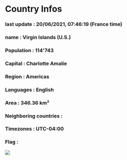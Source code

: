 # Country  Infos
### last update : 20/06/2021, 07:46:19 (France time)

### name : Virgin Islands (U.S.)
### Population : 114'743
### Capital : Charlotte Amalie
### Region : Americas
### Languages : English
### Area : 346.36 km²
### Neighboring countries : 
### Timezones : UTC-04:00

### Flag :
![](https://restcountries.eu/data/vir.svg)